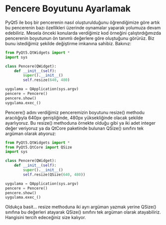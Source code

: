 # Pencere Boyutunu Ayarlamak

PyQt5 ile boş bir pencerenin nasıl oluşturulduğunu öğrendiğimize göre artık bu pencerenin bazı özellikleri üzerinde oynamalar yaparak yolumuza devam edebiliriz. Mesela önceki konularda verdiğimiz kod örneğini çalıştırdığımızda pencerenin boyutunun ön tanımlı değerlere göre oluştuğunu görürüz. Biz bunu istediğimiz şekilde değiştirme imkanına sahibiz. Bakınız:

```python
from PyQt5.QtWidgets import *
import sys

class Pencere(QWidget):
    def __init__(self):
        super().__init__()
        self.resize(640, 480)

uygulama = QApplication(sys.argv)
pencere = Pencere()
pencere.show()
uygulama.exec_()
```

Pencere\(\) adını verdiğimiz penceremizin boyutunu resize\(\) methodu aracılığıyla 640px genişliğinde, 480px yüksekliğinde olacak şekilde ayarlıyoruz. Bu resize\(\) methoduna örnekte olduğu gibi ya iki adet integer değer veriyoruz ya da QtCore paketinde bulunan QSize\(\) sınıfını tek argüman olarak atıyoruz:

```python
from PyQt5.QtWidgets import *
from PyQt5.QtCore import QSize
import sys

class Pencere(QWidget):
    def __init__(self):
        super().__init__()
        self.resize(QSize(640, 480))

uygulama = QApplication(sys.argv)
pencere = Pencere()
pencere.show()
uygulama.exec_()
```

Oldukça basit... resize methoduna iki ayrı argüman yazmak yerine QSize\(\) sınıfına bu değerleri atayarak QSize\(\) sınıfını tek argüman olarak atayabiliriz. Hangisini tercih edeceğiniz size kalıyor.

